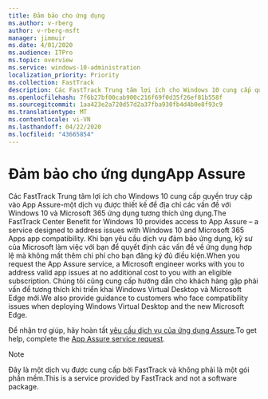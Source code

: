```yaml
---
title: Đảm bảo cho ứng dụng
ms.author: v-rberg
author: v-rberg-msft
manager: jimmuir
ms.date: 4/01/2020
ms.audience: ITPro
ms.topic: overview
ms.service: windows-10-administration
localization_priority: Priority
ms.collection: FastTrack
description: Các FastTrack Trung tâm lợi ích cho Windows 10 cung cấp quyền truy cập vào App Assure-một dịch vụ được thiết kế để địa chỉ các vấn đề với Windows 10 và Microsoft 365 ứng dụng tương thích ứng dụng.
ms.openlocfilehash: 7f6b27bf00cab900c216f69f0d35f26ef81b558f
ms.sourcegitcommit: 1aa423e2a720d57d2a37fba930fb4d4b0e8f93c9
ms.translationtype: MT
ms.contentlocale: vi-VN
ms.lasthandoff: 04/22/2020
ms.locfileid: "43665854"
---
```

# <a name="app-assure"></a><span data-ttu-id="5a2ca-103">Đảm bảo cho ứng dụng</span><span class="sxs-lookup"><span data-stu-id="5a2ca-103">App Assure</span></span>

<span data-ttu-id="5a2ca-104">Các FastTrack Trung tâm lợi ích cho Windows 10 cung cấp quyền truy cập vào App Assure-một dịch vụ được thiết kế để địa chỉ các vấn đề với Windows 10 và Microsoft 365 ứng dụng tương thích ứng dụng.</span><span class="sxs-lookup"><span data-stu-id="5a2ca-104">The FastTrack Center Benefit for Windows 10 provides access to App Assure – a service designed to address issues with Windows 10 and Microsoft 365 Apps app compatibility.</span></span> <span data-ttu-id="5a2ca-105">Khi bạn yêu cầu dịch vụ đảm bảo ứng dụng, kỹ sư của Microsoft làm việc với bạn để quyết định các vấn đề về ứng dụng hợp lệ mà không mất thêm chi phí cho bạn đăng ký đủ điều kiện.</span><span class="sxs-lookup"><span data-stu-id="5a2ca-105">When you request the App Assure service, a Microsoft engineer works with you to address valid app issues at no additional cost to you with an eligible subscription.</span></span> <span data-ttu-id="5a2ca-106">Chúng tôi cũng cung cấp hướng dẫn cho khách hàng gặp phải vấn đề tương thích khi triển khai Windows Virtual Desktop và Microsoft Edge mới.</span><span class="sxs-lookup"><span data-stu-id="5a2ca-106">We also provide guidance to customers who face compatibility issues when deploying Windows Virtual Desktop and the new Microsoft Edge.</span></span> 

<span data-ttu-id="5a2ca-107">Để nhận trợ giúp, hãy hoàn tất [yêu cầu dịch vụ của ứng dụng Assure](https://go.microsoft.com/fwlink/?linkid=2022721).</span><span class="sxs-lookup"><span data-stu-id="5a2ca-107">To get help, complete the [App Assure service request](https://go.microsoft.com/fwlink/?linkid=2022721).</span></span>

  > [!NOTE]
> <span data-ttu-id="5a2ca-108">Đây là một dịch vụ được cung cấp bởi FastTrack và không phải là một gói phần mềm.</span><span class="sxs-lookup"><span data-stu-id="5a2ca-108">This is a service provided by FastTrack and not a software package.</span></span>
